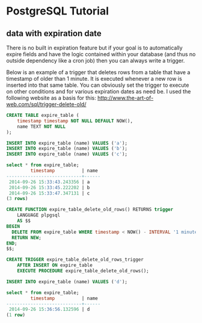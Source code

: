 # PostgreSQL Tutorial

## data with expiration date

There is no built in expiration feature but if your goal is to automatically expire fields and have the logic contained 
within your database (and thus no outside dependency like a cron job) then you can always write a trigger. 

Below is an example of a trigger that deletes rows from a table that have a timestamp of older than 1 minute. 
It is executed whenever a new row is inserted into that same table. 
You can obviously set the trigger to execute on other conditions and for various expiration dates as need be. 
I used the following website as a basis for this: http://www.the-art-of-web.com/sql/trigger-delete-old/

```sql
CREATE TABLE expire_table (
    timestamp timestamp NOT NULL DEFAULT NOW(),
    name TEXT NOT NULL
);

INSERT INTO expire_table (name) VALUES ('a');
INSERT INTO expire_table (name) VALUES ('b');
INSERT INTO expire_table (name) VALUES ('c');

select * from expire_table;
         timestamp          | name 
----------------------------+------
 2014-09-26 15:33:43.243356 | a
 2014-09-26 15:33:45.222202 | b
 2014-09-26 15:33:47.347131 | c
(3 rows)

CREATE FUNCTION expire_table_delete_old_rows() RETURNS trigger
    LANGUAGE plpgsql
    AS $$
BEGIN
  DELETE FROM expire_table WHERE timestamp < NOW() - INTERVAL '1 minute';
  RETURN NEW;
END;
$$;

CREATE TRIGGER expire_table_delete_old_rows_trigger
    AFTER INSERT ON expire_table
    EXECUTE PROCEDURE expire_table_delete_old_rows();

INSERT INTO expire_table (name) VALUES ('d');

select * from expire_table;
         timestamp          | name 
----------------------------+------
 2014-09-26 15:36:56.132596 | d
(1 row)
```
